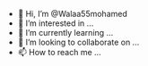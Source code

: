 - 👋 Hi, I’m @Walaa55mohamed
- 👀 I’m interested in ...
- 🌱 I’m currently learning ...
- 💞️ I’m looking to collaborate on ...
- 📫 How to reach me ...

<!---
Walaa55mohamed/Walaa55mohamed is a ✨ special ✨ repository because its `README.md` (this file) appears on your GitHub profile.
You can click the Preview link to take a look at your changes.
--->

